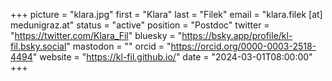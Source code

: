 +++
picture = "klara.jpg"
first = "Klara"
last = "Filek"
email = "klara.filek [at] medunigraz.at"
status = "active"
position = "Postdoc"
twitter = "https://twitter.com/Klara_Fil"
bluesky = "https://bsky.app/profile/kl-fil.bsky.social"
mastodon = ""
orcid = "https://orcid.org/0000-0003-2518-4494"
website = "https://kl-fil.github.io/"
date = "2024-03-01T08:00:00"
+++

<!-- Leave empty -->